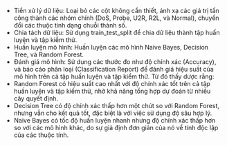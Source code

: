 -	Tiền xử lý dữ liệu: Loại bỏ các cột không cần thiết, ánh xạ các giá trị tấn công thành các nhóm chính (DoS, Probe, U2R, R2L, và Normal), chuyển đổi các thuộc tính dạng chuỗi thành số.
-	Chia tách dữ liệu: Sử dụng train_test_split để chia dữ liệu thành tập huấn luyện và tập kiểm thử.
-	 Huấn luyện mô hình: Huấn luyện các mô hình Naive Bayes, Decision Tree, và Random Forest.
-	Đánh giá mô hình: Sử dụng các thước đo như độ chính xác (Accuracy), và báo cáo phân loại (Classification Report) để đánh giá hiệu suất của mô hình trên cả tập huấn luyện và tập kiểm thử.
Từ đó thấy dược rằng:
-	Random Forest có hiệu suất cao nhất với độ chính xác tốt trên cả tập huấn luyện và tập kiểm thử, nhờ khả năng tổng hợp dự đoán từ nhiều cây quyết định.
-	Decision Tree có độ chính xác thấp hơn một chút so với Random Forest, nhưng vẫn cho kết quả tốt, đặc biệt là với việc sử dụng độ sâu hợp lý.
-	Naive Bayes có tốc độ huấn luyện nhanh nhưng độ chính xác thấp hơn so với các mô hình khác, do sự giả định đơn giản của nó về tính độc lập của các thuộc tính.
 

